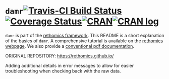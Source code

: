 


# `damr`[![Travis-CI Build Status](https://travis-ci.org/rethomics/damr.svg?branch=master)](https://travis-ci.org/rethomics/damr)[![Coverage Status](https://img.shields.io/codecov/c/github/rethomics/damr/master.svg)](https://codecov.io/github/rethomics/damr?branch=master)[![CRAN](http://www.r-pkg.org/badges/version/damr)](https://cran.r-project.org/package=damr)[![CRAN log](https://cranlogs.r-pkg.org/badges/damr)](https://www.rdocumentation.org/packages/damr)

`damr` is part of the [rethomics framework](https://rethomics.github.io/).
This README is a short explanation of the basics of `damr`.
A comprehensive tutorial is available on the [rethomics webpage](https://rethomics.github.io/damr.html).
We also provide a [conventional pdf documentation](https://github.com/rethomics/damr/raw/master/damr.pdf).


ORIGINAL REPOSITORY: https://rethomics.github.io/

Adding additional details in error messages to allow for easier troubleshooting when checking back with the raw data.
